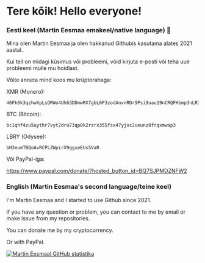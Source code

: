 # Tere kõik! Hello everyone!

### Eesti keel (Martin Eesmaa emakeel/native language) 👋

Mina olen Martin Eesmaa ja olen hakkanud Githubis kasutama alates 2021 aastal.

Kui teil on midagi küsimus või probleemi, võid kirjuta e-posti või teha uue probleemi mulle mu hoidlast.

Võite anneta mind koos mu krüptorahaga:

XMR (Monero):
```
46Fk6k3qzhwXpLsDRWo4Uh63DDmwRX7gbL6P3zodAnvnRDr9Psi9uau19nCRQFHbmp3nLR3d5Ve8WRid71nuLZxAGygZ258
```

BTC (Bitcoin):
```
bc1qhf4zu5uythr7vyt2dru73qp0k2rzrx355fsx47yjxc2ueunz8frqxmwap3
```

LBRY (Odysee):
```
bH3eumTBQoAvRCPLZWpirX9ggxeEUs5VaR
```

Või PayPal-iga:

https://www.paypal.com/donate/?hosted_button_id=BQ7SJPMDZNFW2

### English (Martin Eesmaa's second language/teine keel)

I'm Martin Eesmaa and I started to use Github since 2021.

If you have any question or problem, you can contact to me by email or make issue from my repositories.

You can donate me by my cryptocurrency.

Or with PayPal.

[![Martin Eesmaal GitHub statistika](https://github-readme-stats.vercel.app/api?username=MartinEesmaa&show_icons=true&theme=radical)](https://github.com/anuraghazra/github-readme-stats)
